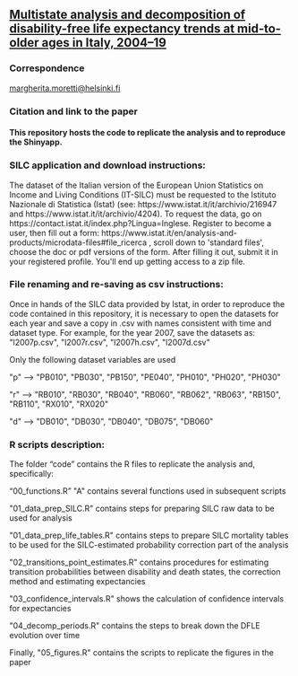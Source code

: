 <h2><b> <a href="https://www.demogr.mpg.de/en/publications_databases_6118/publications_1904/mpidr_working_papers/multistate_analysis_and_decomposition_of_disability_free_life_expectancy_trends_in_italy_2004_2019_7857/">Multistate analysis and decomposition of disability-free life expectancy trends at mid-to-older ages in Italy, 2004–19</a> </b></h2>


<h3>Correspondence</h3>
<p><a href="mailto:margherita.moretti@helsinki.fi">margherita.moretti@helsinki.fi</a></p>


<h3>Citation and link to the paper</h3>



<h4>This repository hosts the code to replicate the analysis and to reproduce the Shinyapp.</h4>

<h3>SILC application and download instructions:</h3>
The dataset of the Italian version of the European Union Statistics on Income and Living Conditions (IT-SILC) must be requested to the Istituto Nazionale di Statistica (Istat) (see: https://www.istat.it/it/archivio/216947 and https://www.istat.it/it/archivio/4204). To request the data, go on https://contact.istat.it/index.php?Lingua=Inglese. Register to become a user, then fill out a form: https://www.istat.it/en/analysis-and-products/microdata-files#file_ricerca , scroll down to 'standard files', choose the doc or pdf versions of the form. After filling it out, submit it in your registered profile. You'll end up getting access to a zip file.


<h3>File renaming and re-saving as csv instructions:</h3>
Once in hands of the SILC data provided by Istat, in order to reproduce the code contained in this repository, it is necessary to open the datasets for each year and save a copy in .csv with names consistent with time and dataset type. For example, for the year 2007, save the datasets as: "l2007p.csv", "l2007r.csv", "l2007h.csv", "l2007d.csv"

Only the following dataset variables are used 

"p" --> "PB010", "PB030", "PB150", "PE040", "PH010", "PH020", "PH030"

"r" --> "RB010", "RB030", "RB040", "RB060", "RB062", "RB063", "RB150", "RB110", "RX010", "RX020"

"d" --> "DB010", "DB030", "DB040", "DB075", "DB060"





<h3>R scripts description:</h3>
The folder “code” contains the R files to replicate the analysis and, specifically:


“00_functions.R” "A" contains several functions used in subsequent scripts

"01_data_prep_SILC.R" contains steps for preparing SILC raw data to be used for analysis

"01_data_prep_life_tables.R" contains steps to prepare SILC mortality tables to be used for the SILC-estimated probability correction part of the analysis

"02_transitions_point_estimates.R" contains procedures for estimating transition probabilities between disability and death states, the correction method and estimating expectancies

"03_confidence_intervals.R" shows the calculation of confidence intervals for expectancies

"04_decomp_periods.R" contains the steps to break down the DFLE evolution over time

Finally, "05_figures.R" contains the scripts to replicate the figures in the paper







